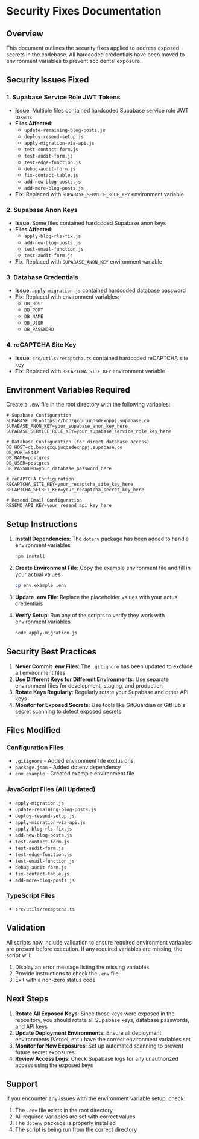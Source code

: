 # Security Fixes Documentation

## Overview

This document outlines the security fixes applied to address exposed secrets in the codebase. All hardcoded credentials have been moved to environment variables to prevent accidental exposure.

## Security Issues Fixed

### 1. Supabase Service Role JWT Tokens

- **Issue**: Multiple files contained hardcoded Supabase service role JWT tokens
- **Files Affected**:
  - `update-remaining-blog-posts.js`
  - `deploy-resend-setup.js`
  - `apply-migration-via-api.js`
  - `test-contact-form.js`
  - `test-audit-form.js`
  - `test-edge-function.js`
  - `debug-audit-form.js`
  - `fix-contact-table.js`
  - `add-new-blog-posts.js`
  - `add-more-blog-posts.js`
- **Fix**: Replaced with `SUPABASE_SERVICE_ROLE_KEY` environment variable

### 2. Supabase Anon Keys

- **Issue**: Some files contained hardcoded Supabase anon keys
- **Files Affected**:
  - `apply-blog-rls-fix.js`
  - `add-new-blog-posts.js`
  - `test-email-function.js`
  - `test-audit-form.js`
- **Fix**: Replaced with `SUPABASE_ANON_KEY` environment variable

### 3. Database Credentials

- **Issue**: `apply-migration.js` contained hardcoded database password
- **Fix**: Replaced with environment variables:
  - `DB_HOST`
  - `DB_PORT`
  - `DB_NAME`
  - `DB_USER`
  - `DB_PASSWORD`

### 4. reCAPTCHA Site Key

- **Issue**: `src/utils/recaptcha.ts` contained hardcoded reCAPTCHA site key
- **Fix**: Replaced with `RECAPTCHA_SITE_KEY` environment variable

## Environment Variables Required

Create a `.env` file in the root directory with the following variables:

```env
# Supabase Configuration
SUPABASE_URL=https://bopzgxqujuqosdexnppj.supabase.co
SUPABASE_ANON_KEY=your_supabase_anon_key_here
SUPABASE_SERVICE_ROLE_KEY=your_supabase_service_role_key_here

# Database Configuration (for direct database access)
DB_HOST=db.bopzgxqujuqosdexnppj.supabase.co
DB_PORT=5432
DB_NAME=postgres
DB_USER=postgres
DB_PASSWORD=your_database_password_here

# reCAPTCHA Configuration
RECAPTCHA_SITE_KEY=your_recaptcha_site_key_here
RECAPTCHA_SECRET_KEY=your_recaptcha_secret_key_here

# Resend Email Configuration
RESEND_API_KEY=your_resend_api_key_here
```

## Setup Instructions

1. **Install Dependencies**: The `dotenv` package has been added to handle environment variables

   ```bash
   npm install
   ```

2. **Create Environment File**: Copy the example environment file and fill in your actual values

   ```bash
   cp env.example .env
   ```

3. **Update .env File**: Replace the placeholder values with your actual credentials

4. **Verify Setup**: Run any of the scripts to verify they work with environment variables
   ```bash
   node apply-migration.js
   ```

## Security Best Practices

1. **Never Commit .env Files**: The `.gitignore` has been updated to exclude all environment files
2. **Use Different Keys for Different Environments**: Use separate environment files for development, staging, and production
3. **Rotate Keys Regularly**: Regularly rotate your Supabase and other API keys
4. **Monitor for Exposed Secrets**: Use tools like GitGuardian or GitHub's secret scanning to detect exposed secrets

## Files Modified

### Configuration Files

- `.gitignore` - Added environment file exclusions
- `package.json` - Added dotenv dependency
- `env.example` - Created example environment file

### JavaScript Files (All Updated)

- `apply-migration.js`
- `update-remaining-blog-posts.js`
- `deploy-resend-setup.js`
- `apply-migration-via-api.js`
- `apply-blog-rls-fix.js`
- `add-new-blog-posts.js`
- `test-contact-form.js`
- `test-audit-form.js`
- `test-edge-function.js`
- `test-email-function.js`
- `debug-audit-form.js`
- `fix-contact-table.js`
- `add-more-blog-posts.js`

### TypeScript Files

- `src/utils/recaptcha.ts`

## Validation

All scripts now include validation to ensure required environment variables are present before execution. If any required variables are missing, the script will:

1. Display an error message listing the missing variables
2. Provide instructions to check the `.env` file
3. Exit with a non-zero status code

## Next Steps

1. **Rotate All Exposed Keys**: Since these keys were exposed in the repository, you should rotate all Supabase keys, database passwords, and API keys
2. **Update Deployment Environments**: Ensure all deployment environments (Vercel, etc.) have the correct environment variables set
3. **Monitor for New Exposures**: Set up automated scanning to prevent future secret exposures
4. **Review Access Logs**: Check Supabase logs for any unauthorized access using the exposed keys

## Support

If you encounter any issues with the environment variable setup, check:

1. The `.env` file exists in the root directory
2. All required variables are set with correct values
3. The `dotenv` package is properly installed
4. The script is being run from the correct directory
